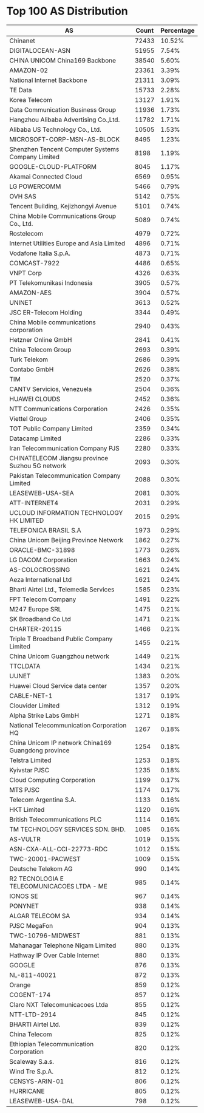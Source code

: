 # Top 100 AS Distribution
| AS | Count | Percentage |
|----|----|----|
| Chinanet | 72433 | 10.52% |
| DIGITALOCEAN-ASN | 51955 | 7.54% |
| CHINA UNICOM China169 Backbone | 38540 | 5.60% |
| AMAZON-02 | 23361 | 3.39% |
| National Internet Backbone | 21311 | 3.09% |
| TE Data | 15733 | 2.28% |
| Korea Telecom | 13127 | 1.91% |
| Data Communication Business Group | 11936 | 1.73% |
| Hangzhou Alibaba Advertising Co.,Ltd. | 11782 | 1.71% |
| Alibaba US Technology Co., Ltd. | 10505 | 1.53% |
| MICROSOFT-CORP-MSN-AS-BLOCK | 8495 | 1.23% |
| Shenzhen Tencent Computer Systems Company Limited | 8198 | 1.19% |
| GOOGLE-CLOUD-PLATFORM | 8045 | 1.17% |
| Akamai Connected Cloud | 6569 | 0.95% |
| LG POWERCOMM | 5466 | 0.79% |
| OVH SAS | 5142 | 0.75% |
| Tencent Building, Kejizhongyi Avenue | 5101 | 0.74% |
| China Mobile Communications Group Co., Ltd. | 5089 | 0.74% |
| Rostelecom | 4979 | 0.72% |
| Internet Utilities Europe and Asia Limited | 4896 | 0.71% |
| Vodafone Italia S.p.A. | 4873 | 0.71% |
| COMCAST-7922 | 4486 | 0.65% |
| VNPT Corp | 4326 | 0.63% |
| PT Telekomunikasi Indonesia | 3905 | 0.57% |
| AMAZON-AES | 3904 | 0.57% |
| UNINET | 3613 | 0.52% |
| JSC ER-Telecom Holding | 3344 | 0.49% |
| China Mobile communications corporation | 2940 | 0.43% |
| Hetzner Online GmbH | 2841 | 0.41% |
| China Telecom Group | 2693 | 0.39% |
| Turk Telekom | 2686 | 0.39% |
| Contabo GmbH | 2626 | 0.38% |
| TIM | 2520 | 0.37% |
| CANTV Servicios, Venezuela | 2504 | 0.36% |
| HUAWEI CLOUDS | 2452 | 0.36% |
| NTT Communications Corporation | 2426 | 0.35% |
| Viettel Group | 2406 | 0.35% |
| TOT Public Company Limited | 2359 | 0.34% |
| Datacamp Limited | 2286 | 0.33% |
| Iran Telecommunication Company PJS | 2280 | 0.33% |
| CHINATELECOM Jiangsu province Suzhou 5G network | 2093 | 0.30% |
| Pakistan Telecommunication Company Limited | 2088 | 0.30% |
| LEASEWEB-USA-SEA | 2081 | 0.30% |
| ATT-INTERNET4 | 2031 | 0.29% |
| UCLOUD INFORMATION TECHNOLOGY HK LIMITED | 2015 | 0.29% |
| TELEFONICA BRASIL S.A | 1973 | 0.29% |
| China Unicom Beijing Province Network | 1862 | 0.27% |
| ORACLE-BMC-31898 | 1773 | 0.26% |
| LG DACOM Corporation | 1663 | 0.24% |
| AS-COLOCROSSING | 1621 | 0.24% |
| Aeza International Ltd | 1621 | 0.24% |
| Bharti Airtel Ltd., Telemedia Services | 1585 | 0.23% |
| FPT Telecom Company | 1491 | 0.22% |
| M247 Europe SRL | 1475 | 0.21% |
| SK Broadband Co Ltd | 1471 | 0.21% |
| CHARTER-20115 | 1466 | 0.21% |
| Triple T Broadband Public Company Limited | 1455 | 0.21% |
| China Unicom Guangzhou network | 1449 | 0.21% |
| TTCLDATA | 1434 | 0.21% |
| UUNET | 1383 | 0.20% |
| Huawei Cloud Service data center | 1357 | 0.20% |
| CABLE-NET-1 | 1317 | 0.19% |
| Clouvider Limited | 1312 | 0.19% |
| Alpha Strike Labs GmbH | 1271 | 0.18% |
| National Telecommunication Corporation HQ | 1267 | 0.18% |
| China Unicom IP network China169 Guangdong province | 1254 | 0.18% |
| Telstra Limited | 1253 | 0.18% |
| Kyivstar PJSC | 1235 | 0.18% |
| Cloud Computing Corporation | 1199 | 0.17% |
| MTS PJSC | 1174 | 0.17% |
| Telecom Argentina S.A. | 1133 | 0.16% |
| HKT Limited | 1120 | 0.16% |
| British Telecommunications PLC | 1114 | 0.16% |
| TM TECHNOLOGY SERVICES SDN. BHD. | 1085 | 0.16% |
| AS-VULTR | 1019 | 0.15% |
| ASN-CXA-ALL-CCI-22773-RDC | 1012 | 0.15% |
| TWC-20001-PACWEST | 1009 | 0.15% |
| Deutsche Telekom AG | 990 | 0.14% |
| R2 TECNOLOGIA E TELECOMUNICACOES LTDA - ME | 985 | 0.14% |
| IONOS SE | 967 | 0.14% |
| PONYNET | 938 | 0.14% |
| ALGAR TELECOM SA | 934 | 0.14% |
| PJSC MegaFon | 904 | 0.13% |
| TWC-10796-MIDWEST | 881 | 0.13% |
| Mahanagar Telephone Nigam Limited | 880 | 0.13% |
| Hathway IP Over Cable Internet | 880 | 0.13% |
| GOOGLE | 876 | 0.13% |
| NL-811-40021 | 872 | 0.13% |
| Orange | 859 | 0.12% |
| COGENT-174 | 857 | 0.12% |
| Claro NXT Telecomunicacoes Ltda | 855 | 0.12% |
| NTT-LTD-2914 | 845 | 0.12% |
| BHARTI Airtel Ltd. | 839 | 0.12% |
| China Telecom | 825 | 0.12% |
| Ethiopian Telecommunication Corporation | 820 | 0.12% |
| Scaleway S.a.s. | 816 | 0.12% |
| Wind Tre S.p.A. | 812 | 0.12% |
| CENSYS-ARIN-01 | 806 | 0.12% |
| HURRICANE | 805 | 0.12% |
| LEASEWEB-USA-DAL | 798 | 0.12% |
